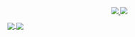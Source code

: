 <p align="center">
  <a href="https://www.linkedin.com/in/mochammad-fernanda/">
    <img src="https://img.shields.io/badge/-mochammad%20fernanda-blue?style=for-the-badge&logo=Linkedin&logoColor=3178C6&labelColor=black&color=black">
  </a>
  <a href="mailto:veloxium.dev@gmail.com">
    <img src="https://img.shields.io/badge/veloxium.dev@gmail.com-0078D4?style=for-the-badge&logo=Gmail&logoColor=3178C6&labelColor=black&color=black">
  </a>
</p>

<a href="https://github.com/Veloxium">
  <img align="center" src="https://github-readme-stats.vercel.app/api?username=veloxium&count_private=true&show_icons=true&theme=chartreuse-dark" />
</a>
<a href="https://github.com/Veloxium">
  <img align="center" src="https://github-readme-stats.vercel.app/api/top-langs/?username=Veloxium&layout=compact&theme=chartreuse-dark&langs_count=8" />
</a>
